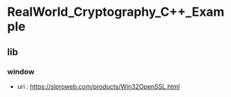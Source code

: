 # RealWorld_Cryptography_C++_Example
## lib
### window
  * uri : https://slproweb.com/products/Win32OpenSSL.html
